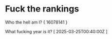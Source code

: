 # Fuck the rankings

Who the hell am I?
{ 16078141 }

What fucking year is it?
[ 2025-03-25T00:40:00Z ]
